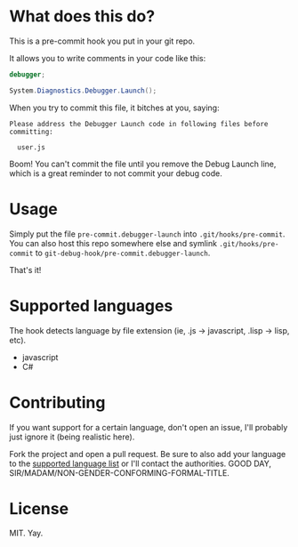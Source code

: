 # What does this do?

This is a pre-commit hook you put in your git repo.

It allows you to write comments in your code like this:

```javascript
debugger;
```

```C#
System.Diagnostics.Debugger.Launch();
```

When you try to commit this file, it bitches at you, saying:

```
Please address the Debugger Launch code in following files before committing:

  user.js
```

Boom! You can't commit the file until you remove the Debug Launch line, which is a
great reminder to not commit your debug code.

# Usage

Simply put the file `pre-commit.debugger-launch` into `.git/hooks/pre-commit`.
You can also host this repo somewhere else and symlink `.git/hooks/pre-commit`
to `git-debug-hook/pre-commit.debugger-launch`.

That's it!

# Supported languages

The hook detects language by file extension (ie, .js -> javascript, .lisp ->
lisp, etc).

- javascript
- C#

# Contributing

If you want support for a certain language, don't open an issue, I'll probably
just ignore it (being realistic here).

Fork the project and open a pull request. Be sure to also add your language to
the [supported language list](#supported-languages) or I'll contact the
authorities. GOOD DAY, SIR/MADAM/NON-GENDER-CONFORMING-FORMAL-TITLE.

# License

MIT. Yay.

